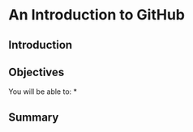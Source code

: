 
# An Introduction to GitHub


## Introduction


## Objectives
You will be able to:
* 

## Summary

